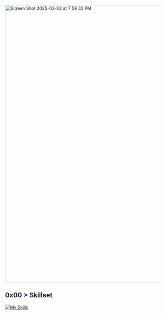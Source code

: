 <img width="900" alt="Screen Shot 2025-03-02 at 7 59 32 PM" src="https://github.com/user-attachments/assets/02cea72b-2afa-43da-845f-0ee38fb077e3" />

## 0x00 <span style="color: blue !important;">&gt;</span> Skillset
[![My Skills](https://skillicons.dev/icons?i=python,cpp,java,js,html,css,git)](https://skillicons.dev)
